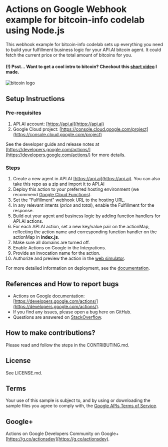 # Actions on Google Webhook example for bitcoin-info codelab using Node.js

This webhook example for bitcoin-info codelab sets up everything you need to build your fulfillment
business logic for your API.AI bitcoin agent. It could fetch the current price or the total amount of bitcoins for you.

#### (!) Psst... Want to get a cool intro to bitcoin? Checkout this [short video](https://www.youtube.com/watch?v=TN7cmfoH06w) I made.

![bitcoin logo](https://greenido.files.wordpress.com/2015/07/screenshot-2015-07-13-11-45-37.png?w=307&h=289)

## Setup Instructions

### Pre-requisites
 1. API.AI account: [https://api.ai](https://api.ai)
 2. Google Cloud project: [https://console.cloud.google.com/project](https://console.cloud.google.com/project)

See the developer guide and release notes at [https://developers.google.com/actions/](https://developers.google.com/actions/) for more details.

### Steps
1. Create a new agent in API.AI [https://api.ai](https://api.ai). You can also take this repo as a zip and import it to API.AI
2. Deploy this action to your preferred hosting environment
 (we recommend [Google Cloud Functions](https://cloud.google.com/functions/docs/tutorials/http)).
3. Set the "Fulfillment" webhook URL to the hosting URL.
4. In any relevant intents (*price* and *total*), enable the Fulfillment for the response.
5. Build out your agent and business logic by adding function handlers for API.AI actions.
6. For each API.AI action, set a new key/value pair on the actionMap, reflecting
 the action name and corresponding function handler on the actionMap in **index.js**.
1. Make sure all domains are turned off.
1. Enable Actions on Google in the Integrations.
1. Provide an invocation name for the action.
1. Authorize and preview the action in the [web simulator](https://developers.google.com/actions/tools/web-simulator).

For more detailed information on deployment, see the [documentation](https://developers.google.com/actions/samples/).

## References and How to report bugs
* Actions on Google documentation: [https://developers.google.com/actions/](https://developers.google.com/actions/).
* If you find any issues, please open a bug here on GitHub.
* Questions are answered on [StackOverflow](https://stackoverflow.com/questions/tagged/actions-on-google).

## How to make contributions?
Please read and follow the steps in the CONTRIBUTING.md.

## License
See LICENSE.md.

## Terms
Your use of this sample is subject to, and by using or downloading the sample files you agree to comply with, the [Google APIs Terms of Service](https://developers.google.com/terms/).

## Google+
Actions on Google Developers Community on Google+ [https://g.co/actionsdev](https://g.co/actionsdev).

